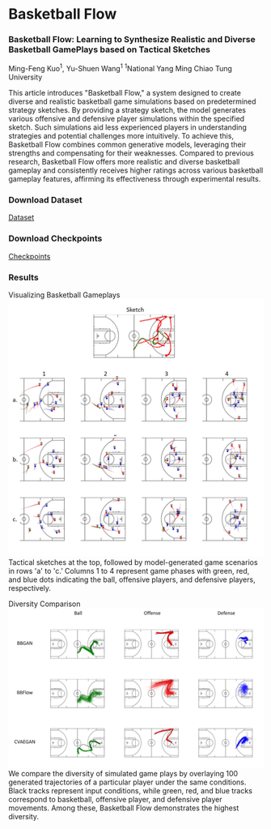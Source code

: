# Basketball Flow

### Basketball Flow: Learning to Synthesize Realistic and Diverse Basketball GamePlays based on Tactical Sketches
Ming-Feng Kuo<sup>1</sup>, Yu-Shuen Wang<sup>1</sup>
<sup>1</sup>National Yang Ming Chiao Tung University

This article introduces "Basketball Flow," a system designed to create diverse and realistic basketball game simulations based on predetermined strategy sketches. By providing a strategy sketch, the model generates various offensive and defensive player simulations within the specified sketch. Such simulations aid less experienced players in understanding strategies and potential challenges more intuitively. To achieve this, Basketball Flow combines common generative models, leveraging their strengths and compensating for their weaknesses. Compared to previous research, Basketball Flow offers more realistic and diverse basketball gameplay and consistently receives higher ratings across various basketball gameplay features, affirming its effectiveness through experimental results.

### Download Dataset
[Dataset](https://drive.google.com/drive/folders/1Kcf0lA0qrHvuIhAsZw2ia83s1jzPcE0r?usp=sharing)

### Download Checkpoints
[Checkpoints](https://drive.google.com/drive/folders/1ibwMegJEvM25YcQg_N3b-bnSkZQmixHG?usp=sharing)

### Results

Visualizing Basketball Gameplays
![Basketball Flow Demo](https://github.com/MingFengKuo/Basketball_Flow/blob/main/Image/diversity_demo.jpg)
Tactical sketches at the top, followed by model-generated game scenarios in rows 'a' to 'c.’ Columns 1 to 4 represent game phases with green, red, and blue dots indicating the ball, offensive players, and defensive players, respectively.

Diversity Comparison
![Basketball Flow Diversity](https://github.com/MingFengKuo/Basketball_Flow/blob/main/Image/diversity.jpg)
We compare the diversity of simulated game plays by overlaying 100 generated trajectories of a particular player under the same conditions. Black tracks represent input conditions, while green, red, and blue tracks correspond to basketball, offensive player, and defensive player movements. Among these, Basketball Flow demonstrates the highest diversity.

